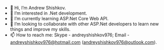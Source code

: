 - 👋 Hi, I’m Andrew Shishkov.
- 👀 I’m interested in .Net development.
- 🌱 I’m currently learning ASP.Net Core Web API.
- 💞️ I’m looking to collaborate with other ASP.Net developers to learn new things and improve my skills.
- 📫 How to reach me: Skype - andreyshishkov976; Email - andreyshishkov976@hotmail.com (andreyshishkov976@outlook.com).

<!---
andreyshihskov976/andreyshihskov976 is a ✨ special ✨ repository because its `README.md` (this file) appears on your GitHub profile.
You can click the Preview link to take a look at your changes.
--->

